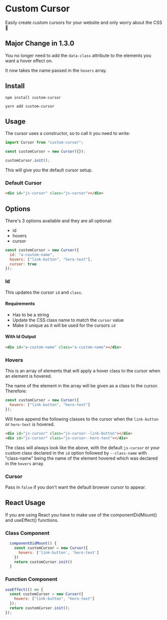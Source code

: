 # Custom Cursor

Easily create custom cursors for your website and only worry about the CSS 🙌

## Major Change in 1.3.0

You no longer need to add the `data-class` attribute to the elements you want a hover effect on.

It now takes the name passed in the `hovers` array.

## Install

`npm install custom-cursor`

`yarn add custom-cursor`

## Usage

The cursor uses a constructor, so to call it you need to write:

```js
import Cursor from "custom-cursor";

const customCursor = new Cursor({});

customCursor.init();
```

This will give you the default cursor setup.

### Default Cursor

```html
<div id="js-cursor" class="js-cursor"></div>
```

## Options

There's 3 options available and they are all optional:

- id
- hovers
- cursor

```js
const customCursor = new Cursor({
  id: "a-custom-name",
  hovers: ["link-button", "hero-text"],
  cursor: true
});
```

### Id

This updates the cursor `id` and `class`.

#### Requirements

- Has to be a string
- Update the CSS class name to match the `cursor` value
- Make it unique as it will be used for the cursors `id`

#### With Id Output

```html
<div id="a-custom-name" class="a-custom-name"></div>
```

### Hovers

This is an array of elements that will apply a hover class to the cursor when an element is hovered.

The name of the element in the array will be given as a class to the cursor. Therefore:

```js
const customCursor = new Cursor({
  hovers: ["link-button", "hero-text"]
});
```

Will have append the following classes to the cursor when the `link-button` or `hero-text` is hovered.

```html
<div id="js-cursor" class="js-cursor--link-button"></div>
<div id="js-cursor" class="js-cursor--hero-text"></div>
```

The class will always look like the above, with the default `js-cursor` or your custom class declared in the `id` option followed by `--class-name` with "class-name" being the name of the element hovered which was declared in the `hovers` array.

### Cursor

Pass in `false` if you don't want the default browser cursor to appear.

## React Usage

If you are using React you have to make use of the componentDidMount() and useEffect() functions.

### Class Component

```js
  componentDidMount() {
    const customCursor = new Cursor({
      hovers: ['link-button', 'hero-text']
    })
    return customCursor.init()
  }
```

### Function Component

```js
useEffect(() => {
  const customCursor = new Cursor({
    hovers: ["link-button", "hero-text"]
  });
  return customCursor.init();
});
```

